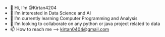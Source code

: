 - 👋 Hi, I’m @Kirtan4204
- 👀 I’m interested in Data Science and AI
- 🌱 I’m currently learning Computer Programming and Analysis
- 💞️ I’m looking to collaborate on any python or java project related to data
- 📫 How to reach me --> kirtan0404@gmail.com

<!---
Kirtan4204/Kirtan4204 is a ✨ special ✨ repository because its `README.md` (this file) appears on your GitHub profile.
You can click the Preview link to take a look at your changes.
--->
